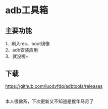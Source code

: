 # adb工具箱
## 主要功能
1、刷入rec、boot镜像  
2、adb安装应用  
3、就没啦~  
## 下载
https://github.com/luodyfdg/adbtools/releases
##
本人很佛系，下次更新又不知道是猴年马月了
